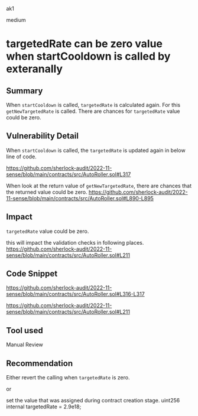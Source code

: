 ak1

medium

# targetedRate can be zero value when startCooldown is called by exteranally

## Summary
When `startCooldown` is called, `targetedRate` is calculated again. For this `getNewTargetedRate` is called.
There are chances for  `targetedRate` value could be zero. 

## Vulnerability Detail
When `startCooldown` is called, the `targetedRate` is updated again in below line of code.

https://github.com/sherlock-audit/2022-11-sense/blob/main/contracts/src/AutoRoller.sol#L317

When look at the return value of `getNewTargetedRate`, there are chances that the returned value could be zero.
https://github.com/sherlock-audit/2022-11-sense/blob/main/contracts/src/AutoRoller.sol#L890-L895

## Impact
`targetedRate`  value could be zero.

this will impact the validation checks in following places.
https://github.com/sherlock-audit/2022-11-sense/blob/main/contracts/src/AutoRoller.sol#L211


## Code Snippet

https://github.com/sherlock-audit/2022-11-sense/blob/main/contracts/src/AutoRoller.sol#L316-L317

https://github.com/sherlock-audit/2022-11-sense/blob/main/contracts/src/AutoRoller.sol#L211

## Tool used

Manual Review

## Recommendation
Either revert the calling when `targetedRate`  is zero.

or 

set the value that was assigned during contract creation stage.
uint256 internal targetedRate   = 2.9e18;
